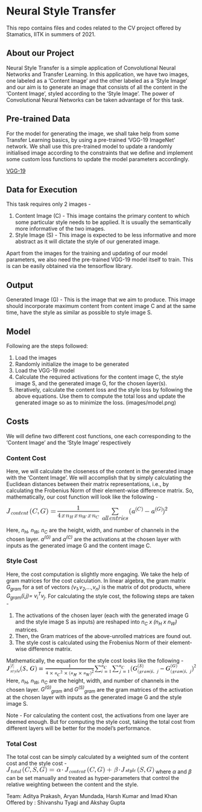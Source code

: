 # Neural Style Transfer
This repo contains files and codes related to the CV project offered by Stamatics, IITK in summers of 2021.

## About our Project
Neural Style Transfer is a simple application of Convolutional Neural Networks and Transfer Learning. In this application, we have two images, one labeled as a ‘Content Image’ and the other labeled as a ‘Style Image’ and our aim is to generate an image that consists of all the content in the ‘Content Image’, styled according to the ‘Style Image’. The power of Convolutional Neural Networks can be taken advantage of for this task. 

## Pre-trained Data
For the model for generating the image, we shall take help from some Transfer Learning basics, by using a pre-trained ‘VGG-19 ImageNet’ network. We shall use this pre-trained model to update a randomly initialised image according to the constraints that we define and implement some custom loss functions to update the model parameters accordingly.

[VGG-19](https://www.vlfeat.org/matconvnet/pretrained/)

## Data for Execution
This task requires only 2 images -
1)  Content Image (C) - This image contains the primary content to which some particular style needs to be applied. It is usually the semantically more informative of the two images.
2)  Style Image (S) - This image is expected to be less informative and more abstract as it will dictate the style of our generated image.

Apart from the images for the training and updating of our model parameters, we also need the pre-trained VGG-19 model itself to train. This is can be easily obtained via the tensorflow library.

## Output
Generated Image (G) - This is the image that we aim to produce. This image should incorporate maximum content from content image C and at the same time, have the style as similar as possible to style image S.

## Model
Following are the steps followed:
1)  Load the images
2)  Randomly initialize the image to be generated
3)  Load the VGG-19 model
4)  Calculate the required activations for the content image C, the style image S, and the generated image G, for the chosen layer(s).
5)  Iteratively, calculate the content loss and the style loss by following the above equations. Use them to compute the total loss and update the generated image so as to minimize the loss.
(images/model.png)
## Costs
We will define two different cost functions, one each corresponding to the ‘Content Image’ and the ‘Style Image’ respectively

### Content Cost
Here, we will calculate the closeness of the content in the generated image with the ‘Content Image’. We will accomplish that by simply calculating the Euclidean distances between their matrix representations, i.e., by calculating the Frobenius Norm of their element-wise difference matrix. So, mathematically, our cost function will look like the following - 

![Content Loss](images/contentloss.png)

Here, *n<sub>H</sub>, n<sub>W</sub>, n<sub>C</sub>* are the height, width, and number of channels in the chosen layer. *a<sup>(G)</sup>* and *a<sup>(C)</sup>* are the activations at the chosen layer with inputs as the generated image G and the content image C.

### Style Cost
Here, the cost computation is slightly more engaging. We take the help of gram matrices for the cost calculation. In linear algebra, the gram matrix *G<sub>gram</sub>* for a set of vectors *(v<sub>1</sub>,v<sub>2</sub>,...,v<sub>n</sub>)* is the matrix of dot products, where *G<sub>gram</sub>(i,j)= v<sub>i</sub><sup>T</sup>v<sub>j</sub>*.
For calculating the style cost, the following steps are taken -
1)  The activations of the chosen layer (each with the generated image G and the style image S as inputs) are reshaped into *n<sub>C</sub> x (n<sub>H</sub> x n<sub>W</sub>)* matrices.
2)  Then, the Gram matrices of the above-unrolled matrices are found out.
3)  The style cost is calculated using the Frobenius Norm of their element-wise difference matrix.

Mathematically, the equation for the style cost looks like the following - 
![Style Loss](images/styleloss.svg)
Here, *n<sub>H</sub>, n<sub>W</sub>, n<sub>C</sub>* are the height, width, and number of channels in the chosen layer. *G<sup>(G)</sup><sub>gram</sub>* and *G<sup>(S)</sup><sub>gram</sub>* are the gram matrices of the activation at the chosen layer with inputs as the generated image G and the style image S.

Note - For calculating the content cost, the activations from one layer are deemed enough. But for computing the style cost, taking the total cost from different layers will be better for the model’s performance.

### Total Cost
The total cost can be simply calculated by a weighted sum of the content cost and the style cost - 
![Total Loss](images/totalcost.png)
where *&alpha;* and *&beta;* can be set manually and treated as hyper-parameters that control the relative weighting between the content and the style.


Team: Aditya Prakash, Aryan Mundada, Harsh Kumar and Imad Khan
Offered by : Shivanshu Tyagi and Akshay Gupta